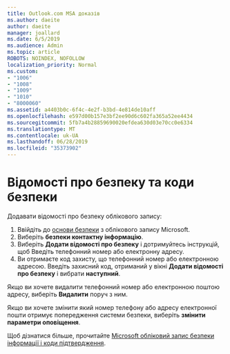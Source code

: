 ```yaml
---
title: Outlook.com MSA доказів
ms.author: daeite
author: daeite
manager: joallard
ms.date: 6/5/2019
ms.audience: Admin
ms.topic: article
ROBOTS: NOINDEX, NOFOLLOW
localization_priority: Normal
ms.custom:
- "1006"
- "1008"
- "1009"
- "1010"
- "8000060"
ms.assetid: a4403b0c-6f4c-4e2f-b3bd-4e814de10aff
ms.openlocfilehash: e597d00b157e3bf2ee90d6c602fa365a52ee4434
ms.sourcegitcommit: 5fb7a4b28859690020efdea630d03e70cc0e6334
ms.translationtype: MT
ms.contentlocale: uk-UA
ms.lasthandoff: 06/28/2019
ms.locfileid: "35373902"
---
```

# <a name="security-info-and-security-codes"></a>Відомості про безпеку та коди безпеки

Додавати відомості про безпеку облікового запису:

1. Ввійдіть до [основи безпеки](https://account.microsoft.com/security) з облікового запису Microsoft.
1. Виберіть **безпеки контактну інформацію**.
1. Виберіть **Додати відомості про безпеку** і дотримуйтесь інструкцій, щоб Введіть телефонний номер або електронну адресу.
1. Ви отримаєте код захисту, що телефонний номер або електронною адресою. Введіть захисний код, отриманий у вікні **Додати відомості про безпеку** і вибрати **наступний**.

Якщо ви хочете видалити телефонний номер або електронною поштою адресу, виберіть **Видалити** поруч з ним.

Якщо ви хочете змінити який номер телефону або адресу електронної пошти отримує попередження системи безпеки, виберіть **змінити параметри оповіщення**.

Щоб дізнатися більше, прочитайте [Microsoft обліковий запис безпеки інформації і коди підтвердження](https://support.microsoft.com/help/12428/).